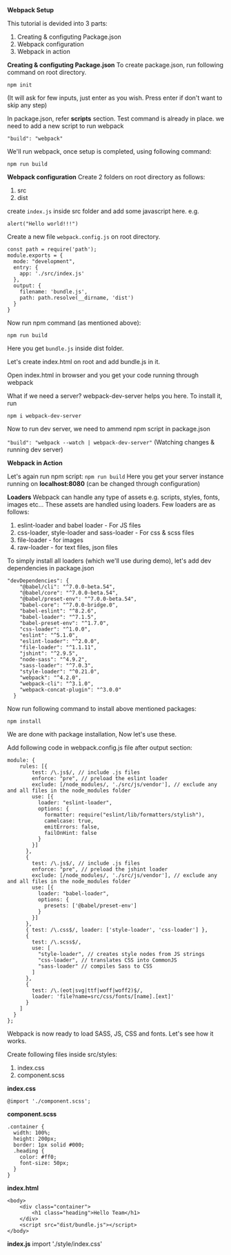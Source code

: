 **Webpack Setup**

This tutorial is devided into 3 parts:
1. Creating & configuting Package.json 
2. Webpack configuration
3. Webpack in action

**Creating & configuting Package.json**
To create package.json, run following command on root directory.

```npm init```

(It will ask for few inputs, just enter as you wish. Press enter if don't want to skip any step)

In package.json, refer **scripts** section. Test command is already in place. we need to add a new script to run webpack

```"build": "webpack"```

We'll run webpack, once setup is completed, using following command:

```npm run build```

**Webpack configuration**
Create 2 folders on root directory as follows:
1. src
2. dist

create `index.js` inside src folder and add some javascript here. e.g.

```alert("Hello world!!!")```

Create a new file ```webpack.config.js``` on root directory.

```
const path = require('path');
module.exports = {
  mode: "development",
  entry: {
    app: './src/index.js'
  },
  output: {
    filename: 'bundle.js',
    path: path.resolve(__dirname, 'dist')
  }
}
```

Now run npm command (as mentioned above):

```npm run build```

Here you get `bundle.js` inside dist folder.

Let's create index.html on root and add bundle.js in it.

Open index.html in browser and you get your code running through webpack

What if we need a server? webpack-dev-server helps you here. To install it, run

```npm i webpack-dev-server```

Now to run dev server, we need to ammend npm script in package.json

```"build": "webpack --watch | webpack-dev-server"```  (Watching changes & running dev server)

**Webpack in Action**

Let's again run npm script: ```npm run build``` Here you get your server instance running on **localhost:8080** (can be changed through configuration)

**Loaders**
Webpack can handle any type of assets e.g. scripts, styles, fonts, images etc... These assets are handled using loaders. Few loaders are as follows:
1. eslint-loader and babel loader - For JS files
2. css-loader, style-loader and sass-loader - For css & scss files
3. file-loader - for images
4. raw-loader - for text files, json files

To simply install all loaders (which we'll use during demo), let's add dev dependencies in package.json

```
"devDependencies": {
    "@babel/cli": "^7.0.0-beta.54",
    "@babel/core": "^7.0.0-beta.54",
    "@babel/preset-env": "^7.0.0-beta.54",
    "babel-core": "^7.0.0-bridge.0",
    "babel-eslint": "^8.2.6",
    "babel-loader": "^7.1.5",
    "babel-preset-env": "^1.7.0",
    "css-loader": "^1.0.0",
    "eslint": "^5.1.0",
    "eslint-loader": "^2.0.0",
    "file-loader": "^1.1.11",
    "jshint": "^2.9.5",
    "node-sass": "^4.9.2",
    "sass-loader": "^7.0.3",
    "style-loader": "^0.21.0",
    "webpack": "^4.2.0",
    "webpack-cli": "^3.1.0",
    "webpack-concat-plugin": "^3.0.0"
  }
  ```

Now run following command to install above mentioned packages:

```npm install```

We are done with package installation, Now let's use these.

Add following code in webpack.config.js file after output section:

```
module: {
    rules: [{
        test: /\.js$/, // include .js files
        enforce: "pre", // preload the eslint loader
        exclude: [/node_modules/, './src/js/vendor'], // exclude any and all files in the node_modules folder
        use: [{
          loader: "eslint-loader",
          options: {
            formatter: require("eslint/lib/formatters/stylish"),
            camelcase: true,
            emitErrors: false,
            failOnHint: false
          }
        }]
      },
      {
        test: /\.js$/, // include .js files
        enforce: "pre", // preload the jshint loader
        exclude: [/node_modules/, './src/js/vendor'], // exclude any and all files in the node_modules folder
        use: [{
          loader: "babel-loader",
          options: {
            presets: ['@babel/preset-env']
          }
        }]
      },
      { test: /\.css$/, loader: ['style-loader', 'css-loader'] },
      {
        test: /\.scss$/,
        use: [
          "style-loader", // creates style nodes from JS strings
          "css-loader", // translates CSS into CommonJS
          "sass-loader" // compiles Sass to CSS
        ]
      },
      {
        test: /\.(eot|svg|ttf|woff|woff2)$/,
        loader: 'file?name=src/css/fonts/[name].[ext]'
      }
    ]
  }
};
```

Webpack is now ready to load SASS, JS, CSS and fonts. Let's see how it works.

Create following files inside src/styles:
1. index.css 
2. component.scss 

**index.css**

```@import './component.scss';```

**component.scss**

```
.container {
  width: 100%;
  height: 200px;
  border: 1px solid #000;
  .heading {
    color: #ff0;
    font-size: 50px;
  }
}
```

**index.html**
```
<body>
    <div class="container">
        <h1 class="heading">Hello Team</h1>
    </div>
    <script src="dist/bundle.js"></script>
</body>
```

**index.js**
import './style/index.css'